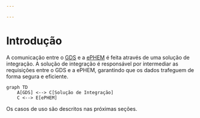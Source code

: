 ```yaml
---

---
```


# Introdução

A comunicação entre o [GDS](../glossario#guardiões-da-saúde-gds) e a [ePHEM](../glossario#ephem) é feita através de uma solução de integração. A solução de integração é responsável por intermediar as requisições entre o GDS e a ePHEM, garantindo que os dados trafeguem de forma segura e eficiente.

```mermaid
graph TD
    A[GDS] <--> C[Solução de Integração]
    C <--> E[ePHEM]
```

Os casos de uso são descritos nas próximas seções.
